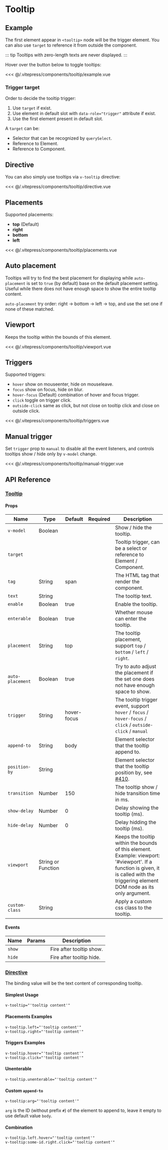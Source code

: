 # Tooltip

<div id="tt"></div>

## Example

The first element appear in `<tooltip>` node will be the trigger element. You can also use `target` to reference it from outside the component.

::: tip
Tooltips with zero-length texts are never displayed.
:::

Hover over the button below to toggle tooltips:

<tooltip-example/>

<<< @/.vitepress/components/tooltip/example.vue

### Trigger target

Order to decide the tooltip trigger:

1. Use `target` if exist.
2. Use element in default slot with `data-role="trigger"` attribute if exist.
3. Use the first element present in default slot.

A `target` can be:

* Selector that can be recognized by `querySelect`.
* Reference to Element.
* Reference to Component.

## Directive

You can also simply use tooltips via `v-tooltip` directive:

<tooltip-directive/>

<<< @/.vitepress/components/tooltip/directive.vue

## Placements

Supported placements:

* **top** (Default)
* **right**
* **bottom**
* **left**

<tooltip-placements/>

<<< @/.vitepress/components/tooltip/placements.vue

## Auto placement

Tooltips will try to find the best placement for displaying while `auto-placement` is set to `true` (by default) base on the default placement setting. Useful while there does not have enough space to show the entire tooltip content.

`auto-placement` try order: right -> bottom -> left -> top, and use the set one if none of these matched.

## Viewport

Keeps the tooltip within the bounds of this element.

<tooltip-viewport/>

<<< @/.vitepress/components/tooltip/viewport.vue

## Triggers

Supported triggers:

* `hover` show on mouseenter, hide on mouseleave.
* `focus` show on focus, hide on blur.
* `hover-focus` (Default) combination of hover and focus trigger.
* `click` toggle on trigger click.
* `outside-click` same as click, but not close on tooltip click and close on outside click.

<tooltip-triggers/>

<<< @/.vitepress/components/tooltip/triggers.vue

## Manual trigger

Set `trigger` prop to `manual` to disable all the event listeners, and controls tooltips show / hide only by `v-model` change.

<tooltip-manual-trigger/>

<<< @/.vitepress/components/tooltip/manual-trigger.vue

## API Reference

### [Tooltip](https://github.com/uiv-lib/uiv/blob/1.x/src/components/tooltip/Tooltip.vue)

#### Props

| Name             | Type               | Default     | Required | Description                                                                                                                                                                          |
|------------------|--------------------|-------------|----------|--------------------------------------------------------------------------------------------------------------------------------------------------------------------------------------|
| `v-model`        | Boolean            |             |          | Show / hide the tooltip.                                                                                                                                                             |
| `target`         |                    |             |          | Tooltip trigger, can be a select or reference to Element / Component.                                                                                                                |
| `tag`            | String             | span        |          | The HTML tag that render the component.                                                                                                                                              |
| `text`           | String             |             |          | The tooltip text.                                                                                                                                                                    |
| `enable`         | Boolean            | true        |          | Enable the tooltip.                                                                                                                                                                  |
| `enterable`      | Boolean            | true        |          | Whether mouse can enter the tooltip.                                                                                                                                                 |
| `placement`      | String             | top         |          | The tooltip placement, support `top` / `bottom` / `left` / `right`.                                                                                                                  |
| `auto-placement` | Boolean            | true        |          | Try to auto adjust the placement if the set one does not have enough space to show.                                                                                                  |
| `trigger`        | String             | hover-focus |          | The tooltip trigger event, support `hover` / `focus` / `hover-focus` / `click` / `outside-click` / `manual`                                                                          |
| `append-to`      | String             | body        |          | Element selector that the tooltip append to.                                                                                                                                         |
| `position-by`    | String             |             |          | Element selector that the tooltip position by, see [#410](https://github.com/uiv-lib/uiv/issues/410).                                                                                |
| `transition`     | Number             | 150         |          | The tooltip show / hide transition time in ms.                                                                                                                                       |
| `show-delay`     | Number             | 0           |          | Delay showing the tooltip (ms).                                                                                                                                                      |
| `hide-delay`     | Number             | 0           |          | Delay hidding the tooltip (ms).                                                                                                                                                      |
| `viewport`       | String or Function |             |          | Keeps the tooltip within the bounds of this element. Example: viewport: '#viewport'. If a function is given, it is called with the triggering element DOM node as its only argument. |
| `custom-class`   | String             |             |          | Apply a custom css class to the tooltip.                                                                                                                                             |

#### Events

| Name   | Params | Description              |
|--------|--------|--------------------------|
| `show` |        | Fire after tooltip show. |
| `hide` |        | Fire after tooltip hide. |

### [Directive](https://github.com/uiv-lib/uiv/blob/1.x/src/directives/tooltip/tooltip.js)

The binding value will be the text content of corresponding tooltip.

#### Simplest Usage

```
v-tooltip="'tooltip content'"
```

#### Placements Examples

```
v-tooltip.left="'tooltip content'"
v-tooltip.right="'tooltip content'"
```

#### Triggers Examples

```
v-tooltip.hover="'tooltip content'"
v-tooltip.click="'tooltip content'"
```

#### Unenterable

```
v-tooltip.unenterable="'tooltip content'"
```

#### Custom `append-to`

```
v-tooltip:arg="'tooltip content'"
```

`arg` is the ID (without prefix `#`) of the element to append to, leave it empty to use default value `body`.

#### Combination

```
v-tooltip.left.hover="'tooltip content'"
v-tooltip:some-id.right.click="'tooltip content'"
```
